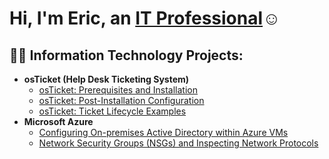 <h1>Hi, I'm Eric, an <a href="https://www.linkedin.com/in/eric-jackson-557003233/">IT Professional</a>☺</h1>

<h2>👨‍💻 Information Technology Projects:</h2>

- <b>osTicket (Help Desk Ticketing System)</b>
  - [osTicket: Prerequisites and Installation](https://github.com/ericjaon/osticket-prereqs)
  - [osTicket: Post-Installation Configuration](https://github.com/ericjaon/post-install-config2)
  - [osTicket: Ticket Lifecycle Examples](https://github.com/ericjaon/ticketlifecycle)
- <b>Microsoft Azure</b>
  - [Configuring On-premises Active Directory within Azure VMs](https://github.com/ericjaon/CONFIGURE-AD)
  - [Network Security Groups (NSGs) and Inspecting Network Protocols](https://github.com/joshmadakorcc/azure-network-protocols)


